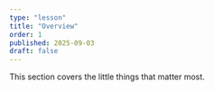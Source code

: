 ```yaml
---
type: "lesson"
title: "Overview"
order: 1
published: 2025-09-03
draft: false
---
```


This section covers the little things that matter most.
